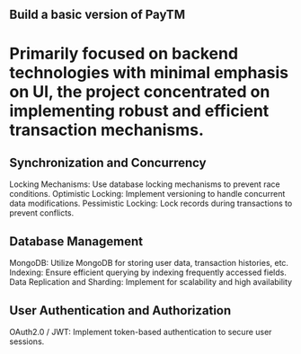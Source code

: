 
## Build a basic version of PayTM

# Primarily focused on backend technologies with minimal emphasis on UI, the project concentrated on implementing robust and efficient transaction mechanisms.

## Synchronization and Concurrency
Locking Mechanisms: Use database locking mechanisms to prevent race conditions.
Optimistic Locking: Implement versioning to handle concurrent data modifications.
Pessimistic Locking: Lock records during transactions to prevent conflicts.

## Database Management
MongoDB: Utilize MongoDB for storing user data, transaction histories, etc.
Indexing: Ensure efficient querying by indexing frequently accessed fields.
Data Replication and Sharding: Implement for scalability and high availability

## User Authentication and Authorization
OAuth2.0 / JWT: Implement token-based authentication to secure user sessions.
